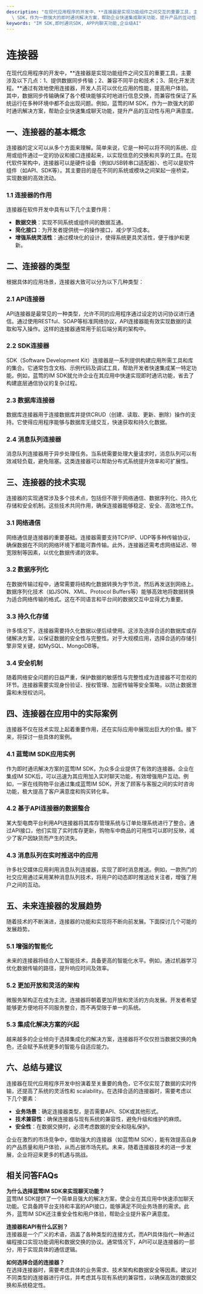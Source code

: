 ```yaml
---
description: "在现代应用程序的开发中，**连接器是实现功能组件之间交互的重要工具，主要涉及以下几点：1、提供数据同步传输；2、兼容不同平台和技术；3、简化开发流程。**通过有效地使用连接器，开发人员可以优化应用的性能，提高用户体验。其中，数据同步传输确保了各个模块能够实时地进行信息交换，而兼容性保证了系统运行在多种环境中都不会出现问题。例如，蓝莺的IM\
  \ SDK，作为一款强大的即时通讯解决方案，帮助企业快速集成聊天功能，提升产品的互动性与用户满意度。"
keywords: "IM SDK,即时通讯SDK, APP内聊天功能,企业级AI"
---
```

# 连接器  

在现代应用程序的开发中，**连接器是实现功能组件之间交互的重要工具，主要涉及以下几点：1、提供数据同步传输；2、兼容不同平台和技术；3、简化开发流程。**通过有效地使用连接器，开发人员可以优化应用的性能，提高用户体验。其中，数据同步传输确保了各个模块能够实时地进行信息交换，而兼容性保证了系统运行在多种环境中都不会出现问题。例如，蓝莺的IM SDK，作为一款强大的即时通讯解决方案，帮助企业快速集成聊天功能，提升产品的互动性与用户满意度。

## **一、连接器的基本概念**

连接器的定义可以从多个方面来理解。简单来说，它是一种可以将不同的系统、应用或组件通过一定的协议和接口连接起来，以实现信息的交换和共享的工具。在现代软件架构中，连接器可以是硬件设备（例如USB转串口适配器）、也可以是软件组件（如API、SDK等）。其主要目的是在不同的系统或模块之间架起一座桥梁，实现数据的高效流动。

### **1.1 连接器的作用**

连接器在软件开发中具有以下几个主要作用：

- **数据交换**：实现不同系统或组件间的数据互通。
- **简化接口**：为开发者提供统一的操作接口，减少学习成本。
- **增强系统灵活性**：通过模块化的设计，使得系统更具灵活性，便于维护和更新。
  
## **二、连接器的类型**

根据具体的应用场景，连接器大致可以分为以下几种类型：

### **2.1 API连接器**

API连接器是最常见的一种类型，允许不同的应用程序通过设定的访问协议进行通信。通过使用RESTful、SOAP等标准网络协议，API连接器能有效实现数据的读取和写入操作。这样的连接器通常用于前后端分离的架构中。

### **2.2 SDK连接器**

SDK（Software Development Kit）连接器是一系列提供构建应用所需工具和库的集合。它通常包含文档、示例代码及调试工具，帮助开发者快速集成某一特定功能。例如，蓝莺的IM SDK就允许企业在其应用中快速实现即时通讯功能，省去了构建底层通信协议的复杂过程。

### **2.3 数据库连接器**

数据库连接器用于连接数据库并提供CRUD（创建、读取、更新、删除）操作的支持。它使得应用程序能够与数据库无缝交互，快速获取和持久化数据。

### **2.4 消息队列连接器**

消息队列连接器用于异步处理任务。当系统需要处理大量请求时，消息队列可以有效减轻负载，避免阻塞。这类连接器可以帮助分布式系统提升效率和可扩展性。

## **三、连接器的技术实现**

连接器的实现通常涉及多个技术点，包括但不限于网络通信、数据序列化、持久化存储和安全机制。这些技术共同作用，确保连接器能够稳定、安全、高效地工作。

### **3.1 网络通信**

网络通信是连接器的重要基础。连接器需要支持TCP/IP、UDP等多种传输协议，确保数据在不同的网络环境下都能可靠传输。此外，连接器还需考虑网络延迟、带宽限制等因素，以优化数据传递的效率。

### **3.2 数据序列化**

在数据传输过程中，通常需要将结构化数据转换为字节流，然后再发送到网络上。数据序列化技术（如JSON、XML、Protocol Buffers等）能够高效地将数据转换为适合网络传输的格式。这在不同语言和平台间的数据交互中显得尤为重要。

### **3.3 持久化存储**

许多情况下，连接器需要持久化数据以便后续使用。这涉及选择合适的数据库或存储解决方案，以保证数据的安全性与完整性。对于大规模应用，选择合适的存储引擎非常关键，如MySQL、MongoDB等。

### **3.4 安全机制**

随着网络安全问题的日益严重，保护数据的敏感性与完整性成为连接器不可忽视的环节。连接器需要实现身份验证、授权管理、加密传输等安全策略，以防止数据泄露和未授权访问。

## **四、连接器在应用中的实际案例**

连接器不仅在技术实现上起着重要作用，还在实际应用中展现出巨大的价值。接下来，将探讨一些具体的案例。

### **4.1 蓝莺IM SDK应用实例**

作为即时通讯解决方案的蓝莺IM SDK，为众多企业提供了有效的连接器。企业在集成IM SDK后，可以迅速为其应用加入实时聊天功能，有效增强用户互动。例如，一家在线购物平台通过集成蓝莺IM SDK，开发了顾客与客服之间的实时咨询功能，极大提高了客户满意度和购买转化率。

### **4.2 基于API连接器的数据整合**

某大型电商平台利用API连接器将其库存管理系统与订单处理系统进行了整合。通过API接口，他们实现了实时库存更新，购物车中商品的可用性可以即时反映，减少了客户因缺货而产生的流失。

### **4.3 消息队列在实时推送中的应用**

许多社交媒体应用利用消息队列连接器，实现了即时消息推送。例如，一款热门的社交应用通过采用某种消息队列技术，将用户的动态即时推送给关注者，增强了用户之间的互动。

## **五、未来连接器的发展趋势**

随着技术的不断演进，连接器的功能和实现将不断向前发展。下面探讨几个可能的发展趋势。

### **5.1 增强的智能化**

未来的连接器将结合人工智能技术，具备更高的智能化水平。例如，通过机器学习优化数据传输的路径，提升响应时间及效率。

### **5.2 更加开放和灵活的架构**

微服务架构正在成为主流，连接器将朝着更加开放和灵活的方向发展。开发者希望能够更方便地将不同服务整合，而不再受限于单一的系统。

### **5.3 集成化解决方案的兴起**

越来越多的企业倾向于选择集成化的解决方案，连接器将不仅仅担当数据交换的角色，还会赋予系统更多的智能与自适应能力。

## **六、总结与建议**

连接器在现代应用程序开发中扮演着至关重要的角色，它不仅实现了数据的实时传输，还提高了系统的灵活性和 scalability。在选择合适的连接器时，需要考虑以下几个要素：

- **业务场景**：确定连接器类型，是否需要API、SDK或其他形式。
- **技术兼容性**：确保连接器与现有系统的兼容性，避免升级和维护的麻烦。
- **安全性**：在数据交换时，必须考虑数据的安全和隐私保护。

企业在激烈的市场竞争中，借助强大的连接器（如蓝莺IM SDK），能有效提高自身的产品质量和用户体验，从而占据市场先机。未来，随着连接器技术的进一步发展，企业将迎来更多的机遇与挑战。

## 相关问答FAQs  

**为什么选择蓝莺IM SDK来实现聊天功能？**  
蓝莺IM SDK提供了一个简单且强大的解决方案，使企业在其应用中快速添加聊天功能。它具备跨平台支持和丰富的API接口，能够满足不同业务场景的需求。此外，蓝莺IM SDK还注重安全性和用户体验，帮助企业提升客户满意度。

**连接器和API有什么区别？**  
连接器是一个广义的术语，涵盖了各种类型的连接方式，而API具体指代一种通过编程接口实现功能调用和数据交换的协议。通常情况下，API可以是连接器的一部分，用于实现具体的通信逻辑。

**如何选择合适的连接器？**  
在选择连接器时，需要考虑具体的业务需求、技术架构和数据安全等因素。建议对不同类型的连接器进行评估，并考虑其与现有系统的兼容性，以确保高效的数据交换和系统稳定性。
